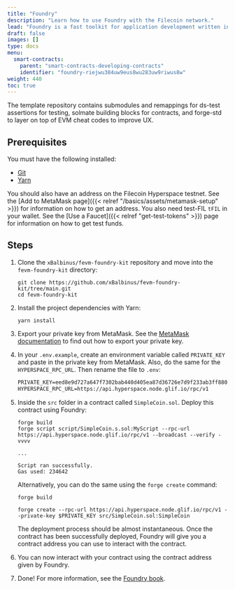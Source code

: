 ```yaml
---
title: "Foundry"
description: "Learn how to use Foundry with the Filecoin network."
lead: "Foundry is a fast toolkit for application development written in Rust equipped with a testing framework, as well as utilities for interacting with smart contracts and getting chain data. We're going to use the [FEVM Foundry Kit repository](https://github.com/xBalbinus/fevm-foundry-kit) to get started."
draft: false
images: []
type: docs
menu:
  smart-contracts:
    parent: "smart-contracts-developing-contracts"
    identifier: "foundry-riejwu384uw9eus8wu283uw9riwus8w"
weight: 440
toc: true
---
```


The template repository contains submodules and remappings for ds-test assertions for testing, solmate building blocks for contracts, and forge-std to layer on top of EVM cheat codes to improve UX.

## Prerequisites

You must have the following installed:

- [Git](https://git-scm.com/)
- [Yarn](https://yarnpkg.com/)

You should also have an address on the Filecoin Hyperspace testnet. See the [Add to MetaMask page]({{< relref "/basics/assets/metamask-setup" >}}) for information on how to get an address. You also need test-FIL `tFIL` in your wallet. See the [Use a Faucet]({{< relref "get-test-tokens" >}}) page for information on how to get test funds.

## Steps

1. Clone the `xBalbinus/fevm-foundry-kit` repository and move into the `fevm-foundry-kit` directory:

    ```shell
    git clone https://github.com/xBalbinus/fevm-foundry-kit/tree/main.git
    cd fevm-foundry-kit
    ```

1. Install the project dependencies with Yarn:

    ```shell
    yarn install
    ```

1. Export your private key from MetaMask. See the [MetaMask documentation](https://support.metamask.io/hc/en-us/articles/360015289632-How-to-export-an-account-s-private-key) to find out how to export your private key.
1. In your `.env.example`, create an environment variable called `PRIVATE_KEY` and paste in the private key from MetaMask. Also, do the same for the `HYPERSPACE_RPC_URL`. Then rename the file to `.env`:

    ```markdown
    PRIVATE_KEY=eed8e9d727a647f7302bab440d405ea87d36726e7d9f233ab3ff88036cfbce9c
    HYPERSPACE_RPC_URL=https://api.hyperspace.node.glif.io/rpc/v1
    ```

1. Inside the `src` folder in a contract called `SimpleCoin.sol`. Deploy this contract using Foundry:

    ```shell
    forge build
    forge script script/SimpleCoin.s.sol:MyScript --rpc-url https://api.hyperspace.node.glif.io/rpc/v1 --broadcast --verify -vvvv
    ```

    ```plaintext
    ...

    Script ran successfully.
    Gas used: 234642
    ```

    Alternatively, you can do the same using the `forge create` command:

    ```shell
    forge build

    forge create --rpc-url https://api.hyperspace.node.glif.io/rpc/v1 --private-key $PRIVATE_KEY src/SimpleCoin.sol:SimpleCoin
    ```

    The deployment process should be almost instantaneous. Once the contract has been successfully deployed, Foundry will give you a contract address you can use to interact with the contract.

1. You can now interact with your contract using the contract address given by Foundry.
1. Done! For more information, see the [Foundry book](https://book.getfoundry.sh/).
<!--REVIEWED!-->